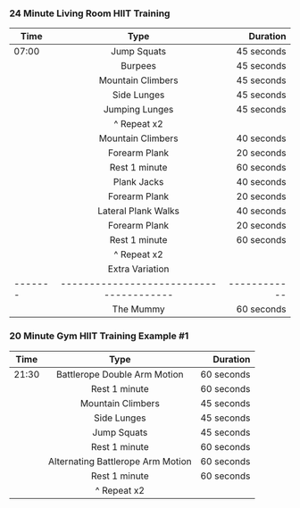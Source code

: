 ### 24 Minute Living Room HIIT Training

| Time  | Type                                   | Duration   |
|------ |:--------------------------------------:|-----------:|
| 07:00 | Jump Squats                            | 45 seconds |
|       | Burpees                                | 45 seconds |
|       | Mountain Climbers                      | 45 seconds |
|       | Side Lunges                            | 45 seconds |
|       | Jumping Lunges                         | 45 seconds |
|       | ^ Repeat x2                            |            |
|       | Mountain Climbers                      | 40 seconds |
|       | Forearm Plank                          | 20 seconds |
|       | Rest 1 minute                          | 60 seconds |
|       | Plank Jacks                            | 40 seconds |
|       | Forearm Plank                          | 20 seconds |
|       | Lateral Plank Walks                    | 40 seconds |
|       | Forearm Plank                          | 20 seconds |
|       | Rest 1 minute                          | 60 seconds |
|       | ^ Repeat x2                            |            |
|       | Extra Variation                        |            |
|-------| ---------------------------------------|------------|
|       | The Mummy                              | 60 seconds |


### 20 Minute Gym HIIT Training Example #1

| Time  | Type                                   | Duration   |
|------ |:--------------------------------------:|-----------:|
| 21:30 | Battlerope Double Arm Motion           | 60 seconds |
|       | Rest 1 minute                          | 60 seconds |
|       | Mountain Climbers                      | 45 seconds |
|       | Side Lunges                            | 45 seconds |
|       | Jump Squats                            | 45 seconds |
|       | Rest 1 minute                          | 60 seconds |
|       | Alternating Battlerope Arm Motion      | 60 seconds |
|       | Rest 1 minute                          | 60 seconds |
|       | ^ Repeat x2                            |            |
